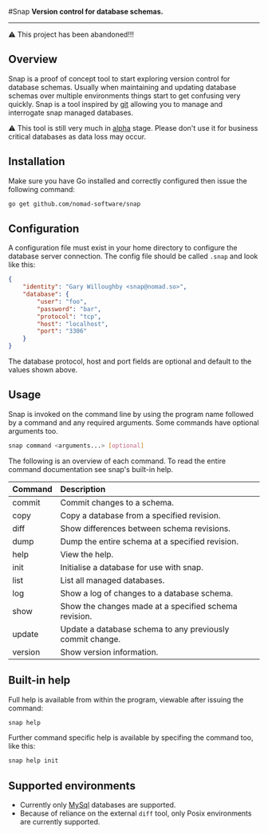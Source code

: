 #Snap
**Version control for database schemas.**

---

:warning: This project has been abandoned!!!

## Overview

Snap is a proof of concept tool to start exploring version control for database 
schemas. Usually when maintaining and updating database schemas over multiple 
environments things start to get confusing very quickly. Snap is a tool 
inspired by [git](http://git-scm.com/) allowing you to manage and interrogate 
snap managed databases.

:warning: This tool is still very much in 
[alpha](http://en.wikipedia.org/wiki/Software_release_life_cycle#Alpha) stage. 
Please don't use it for business critical databases as data loss may occur.

## Installation

Make sure you have Go installed and correctly configured then issue the 
following command:
```bash
go get github.com/nomad-software/snap
```
## Configuration

A configuration file must exist in your home directory to configure the 
database server connection. The config file should be called `.snap` and look 
like this:
```json
{
    "identity": "Gary Willoughby <snap@nomad.so>",
    "database": {
        "user": "foo",
        "password": "bar",
        "protocol": "tcp",
        "host": "localhost",
        "port": "3306"
    }
}
```
The database protocol, host and port fields are optional and default to the 
values shown above.

## Usage

Snap is invoked on the command line by using the program name followed by a 
command and any required arguments. Some commands have optional arguments too.
```bash
snap command <arguments...> [optional]
```
The following is an overview of each command. To read the entire command 
documentation see snap's built-in help.

| Command | Description |
| :------ | :---------- |
| commit  | Commit changes to a schema. |
| copy    | Copy a database from a specified revision. |
| diff    | Show differences between schema revisions. |
| dump    | Dump the entire schema at a specified revision. |
| help    | View the help. |
| init    | Initialise a database for use with snap. |
| list    | List all managed databases. |
| log     | Show a log of changes to a database schema. |
| show    | Show the changes made at a specified schema revision. |
| update  | Update a database schema to any previously commit change. |
| version | Show version information. |

## Built-in help

Full help is available from within the program, viewable after issuing the 
command:
```bash
snap help
```
Further command specific help is available by specifing 
the command too, like this:
```bash
snap help init
```
## Supported environments

 * Currently only [MySql](http://www.mysql.com/) databases are supported.
 * Because of reliance on the external `diff` tool, only Posix environments are 
   currently supported.
